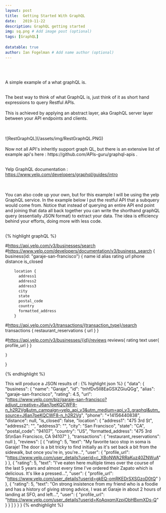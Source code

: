 ```yaml
---
layout: post
title:  Getting Started With GraphQL
date:   2019-11-22
description: GraphQL getting started
img: sq.png # Add image post (optional)
tags: [GraphQL]

datatable: true
author: Ian Fogelman # Add name author (optional)
---
```

<meta property="og:title" content="Getting Started With GraphQL">
<meta property="og:description" content="A blog by Ian Fogelman.">
<meta property="og:image" content="https://repository-images.githubusercontent.com/190807493/a3610e80-bed1-11e9-87ac-2a4f0aa3b2ee">
<meta property="og:url" content="https://repository-images.githubusercontent.com/190807493/a3610e80-bed1-11e9-87ac-2a4f0aa3b2ee">

<br>
<br>

A simple example of a what graphQL is.
<br>
<br>

The best way to think of what GraphQL is, just think of it as short hand expressions to query Restful APIs.
<br>
<br>
This is achieved by applying an abstract layer, aka GraphQL server layer between your API endpoints and clients.

<br>
<br>
![RestGraphQL](/assets/img/RestGraphQL.PNG)
<br>
<br>
Now not all API's inheritly support graph QL, but there is an extensive list of example api's here : https://github.com/APIs-guru/graphql-apis .

<br>
<br>

Yelp GraphQL documentation : https://www.yelp.com/developers/graphql/guides/intro

<br>
<br>
You can also code up your own, but for this example I will be using the yelp GraphQL service.
In the example below I put the restful API that a subquery would come from. Notice that instead of querying an entire API end point and joining that data all back together you can write the shorthand graphQL query (essentially JSON format) to extract your data. The idea is efficiency behind your efforts, doing more with less code.

<br>
<br>

{% highlight graphQL %}

#https://api.yelp.com/v3/businesses/search
#https://www.yelp.com/developers/documentation/v3/business_search
{
    business(id: "garaje-san-francisco") {
        name
        id
        alias
        rating
        url
        phone
        distance
        is_closed

        location {
          address1
          address2
          address3
          city
          state
          postal_code
          country
          formatted_address
        }
    
#https://api.yelp.com/v3/transactions/{transaction_type}/search
    transactions
    {
      restaurant_reservations {
        url
      }
    }
    
#https://api.yelp.com/v3/businesses/{id}/reviews
    reviews{
      rating
      text
      user{
        profile_url
      }
    }
    
    }  
}

{% endhighlight %}



This will produce a JSON results of :
{% highlight json %}
{
  "data": {
    "business": {
      "name": "Garaje",
      "id": "tnhfDv5Il8EaGSXZGiuQGg",
      "alias": "garaje-san-francisco",
      "rating": 4.5,
      "url": "https://www.yelp.com/biz/garaje-san-francisco?adjust_creative=J6an7peKQCWF8-n_h2R2Vg&utm_campaign=yelp_api_v3&utm_medium=api_v3_graphql&utm_source=J6an7peKQCWF8-n_h2R2Vg",
      "phone": "+14156440838",
      "distance": null,
      "is_closed": false,
      "location": {
        "address1": "475 3rd St",
        "address2": "",
        "address3": "",
        "city": "San Francisco",
        "state": "CA",
        "postal_code": "94107",
        "country": "US",
        "formatted_address": "475 3rd St\nSan Francisco, CA 94107"
      },
      "transactions": {
        "restaurant_reservations": null
      },
      "reviews": [
        {
          "rating": 5,
          "text": "My favorite taco stop in soma is Garaje! The door is a bit tricky to find initially as it's set back a bit from the sidewalk, but once you're in, you're...",
          "user": {
            "profile_url": "https://www.yelp.com/user_details?userid=c_XBoNWA2RRaKuz40ZNWuA"
          }
        },
        {
          "rating": 5,
          "text": "I've eaten here multiple times over the course of the last 5 years and almost every time I've ordered their Zapato which is delicious. It's like a pressed...",
          "user": {
            "profile_url": "https://www.yelp.com/user_details?userid=gkEQ-omRKEDrSXSGzoD0tQ"
          }
        },
        {
          "rating": 5,
          "text": "On strong insistence from my friend who is a foodie and has a history of giving strong advice, I was at Garaje in about 2 hours of landing at SFO, and left...",
          "user": {
            "profile_url": "https://www.yelp.com/user_details?userid=KoAqxqmXzpiObHBxmXDs-Q"
          }
        }
      ]
    }
  }
}
{% endhighlight %}
